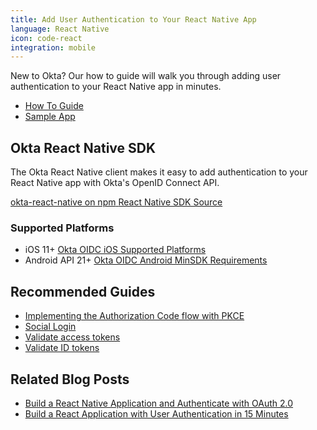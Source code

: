 ```yaml
---
title: Add User Authentication to Your React Native App
language: React Native
icon: code-react
integration: mobile
---
```


New to Okta? Our how to guide will walk you through adding user authentication to your React Native app in minutes.

<ul class='language-ctas'>
	<li>
		<a href='/docs/guides/sign-into-mobile-app/react-native/before-you-begin/' class='Button--blueDarkOutline' data-proofer-ignore>
			<span>How To Guide</span>
		</a>
	</li>
	<li>
		<a href='https://github.com/okta/samples-js-react-native' class='Button--blueDarkOutline' data-proofer-ignore>
			<span>Sample App</span>
		</a>
	</li>
</ul>

## Okta React Native SDK

The Okta React Native client makes it easy to add authentication to your React Native app with Okta's OpenID Connect API.

<a href='https://www.npmjs.com/package/@okta/okta-react-native' class="language-reference">
	<span class='icon download-16'></span> <span>okta-react-native on npm</span>
</a>

<a href='https://github.com/okta/okta-react-native'>
	<span class='fa fa-github'></span> <span>React Native SDK Source</span>
</a>

### Supported Platforms
- iOS 11+ [Okta OIDC iOS Supported Platforms](https://github.com/okta/okta-oidc-ios#supported-platforms)
- Android API 21+ [Okta OIDC Android MinSDK Requirements](https://github.com/okta/okta-oidc-android#requirements)

## Recommended Guides


- [Implementing the Authorization Code flow with PKCE](/docs/guides/implement-auth-code-pkce/)
- [Social Login](/docs/concepts/social-login/)
- [Validate access tokens](/docs/guides/validate-access-tokens)
- [Validate ID tokens](/docs/guides/validate-id-tokens)

## Related Blog Posts


- [Build a React Native Application and Authenticate with OAuth 2.0](/blog/2018/03/16/build-react-native-authentication-oauth-2)
- [Build a React Application with User Authentication in 15 Minutes](/blog/2017/03/30/react-okta-sign-in-widget)


